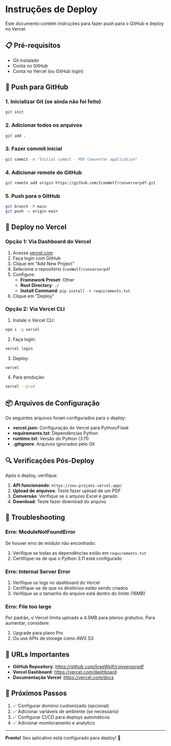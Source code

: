 # Instruções de Deploy

Este documento contém instruções para fazer push para o GitHub e deploy no Vercel.

## 📋 Pré-requisitos

- Git instalado
- Conta no GitHub
- Conta no Vercel (ou GitHub login)

## 🚀 Push para GitHub

### 1. Inicializar Git (se ainda não foi feito)

```bash
git init
```

### 2. Adicionar todos os arquivos

```bash
git add .
```

### 3. Fazer commit inicial

```bash
git commit -m "Initial commit - PDF Converter application"
```

### 4. Adicionar remote do GitHub

```bash
git remote add origin https://github.com/IceeWolf/conversorpdf.git
```

### 5. Push para o GitHub

```bash
git branch -M main
git push -u origin main
```

## 🚀 Deploy no Vercel

### Opção 1: Via Dashboard do Vercel

1. Acesse [vercel.com](https://vercel.com)
2. Faça login com GitHub
3. Clique em "Add New Project"
4. Selecione o repositório `IceeWolf/conversorpdf`
5. Configure:
   - **Framework Preset**: Other
   - **Root Directory**: `./`
   - **Install Command**: `pip install -r requirements.txt`
6. Clique em "Deploy"

### Opção 2: Via Vercel CLI

1. Instale o Vercel CLI:
```bash
npm i -g vercel
```

2. Faça login:
```bash
vercel login
```

3. Deploy:
```bash
vercel
```

4. Para produção:
```bash
vercel --prod
```

## 📦 Arquivos de Configuração

Os seguintes arquivos foram configurados para o deploy:

- **vercel.json**: Configuração do Vercel para Python/Flask
- **requirements.txt**: Dependências Python
- **runtime.txt**: Versão do Python (3.11)
- **.gitignore**: Arquivos ignorados pelo Git

## 🔍 Verificações Pós-Deploy

Após o deploy, verifique:

1. **API funcionando**: `https://seu-projeto.vercel.app/`
2. **Upload de arquivos**: Teste fazer upload de um PDF
3. **Conversão**: Verifique se o arquivo Excel é gerado
4. **Download**: Teste fazer download do arquivo

## 🐛 Troubleshooting

### Erro: ModuleNotFoundError

Se houver erro de módulo não encontrado:
1. Verifique se todas as dependências estão em `requirements.txt`
2. Certifique-se de que o Python 3.11 está configurado

### Erro: Internal Server Error

1. Verifique os logs no dashboard do Vercel
2. Certifique-se de que os diretórios estão sendo criados
3. Verifique se o tamanho do arquivo está dentro do limite (16MB)

### Erro: File too large

Por padrão, o Vercel limita uploads a 4.5MB para planos gratuitos.
Para aumentar, considere:
1. Upgrade para plano Pro
2. Ou use APIs de storage como AWS S3

## 🔗 URLs Importantes

- **GitHub Repository**: https://github.com/IceeWolf/conversorpdf
- **Vercel Dashboard**: https://vercel.com/dashboard
- **Documentação Vercel**: https://vercel.com/docs

## 📝 Próximos Passos

1. ✅ Configurar domínio customizado (opcional)
2. ✅ Adicionar variáveis de ambiente (se necessário)
3. ✅ Configurar CI/CD para deploys automáticos
4. ✅ Adicionar monitoramento e analytics

---

**Pronto!** Seu aplicativo está configurado para deploy! 🎉
